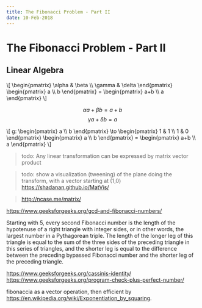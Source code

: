 ```yaml
---
title: The Fibonacci Problem - Part II
date: 10-Feb-2018
---
```

# The Fibonacci Problem - Part II

## Linear Algebra

\\[
\begin{pmatrix} \alpha & \beta \\\ \gamma & \delta \end{pmatrix} \begin{pmatrix} a \\\ b \end{pmatrix} = \begin{pmatrix} a+b \\\ a \end{pmatrix}
\\]

$$ \alpha a + \beta b = a + b $$
$$ \gamma a + \delta b = a $$

\\[
g: \begin{pmatrix} a \\\ b \end{pmatrix} \to \begin{pmatrix} 1 & 1 \\\ 1 & 0 \end{pmatrix} \begin{pmatrix} a \\\ b \end{pmatrix} = \begin{pmatrix} a+b \\\ a \end{pmatrix}
\\]

> todo: Any linear transformation can be expressed by matrix vector product

> todo: show a visualization (tweening) of the plane doing the transform, with a vector starting at (1,0) https://shadanan.github.io/MatVis/

> http://ncase.me/matrix/

https://www.geeksforgeeks.org/gcd-and-fibonacci-numbers/

Starting with 5, every second Fibonacci number is the length of the hypotenuse of a right triangle with integer sides, or in other words, the largest number in a Pythagorean triple. The length of the longer leg of this triangle is equal to the sum of the three sides of the preceding triangle in this series of triangles, and the shorter leg is equal to the difference between the preceding bypassed Fibonacci number and the shorter leg of the preceding triangle.

https://www.geeksforgeeks.org/cassinis-identity/
https://www.geeksforgeeks.org/program-check-plus-perfect-number/

fibonaccia as a vector operation, then efficient by https://en.wikipedia.org/wiki/Exponentiation_by_squaring.
